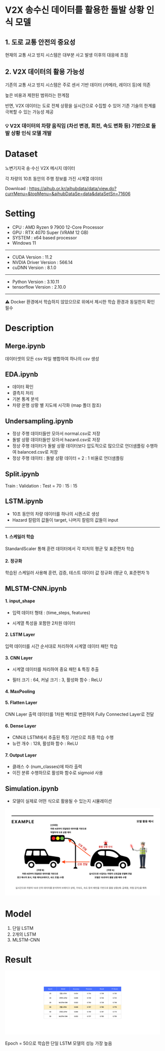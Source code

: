 # V2X 송수신 데이터를 활용한 돌발 상황 인식 모델
## 1. 도로 교통 안전의 중요성
현재의 교통 사고 방지 시스템은 대부분 사고 발생 이후의 대응에 초점

## 2. V2X 데이터의 활용 가능성
기존의 교통 사고 방지 시스템은 주로 센서 기반 데이터 (카메라, 레이더 등)에 의존

높은 비용과 제한된 범위라는 한계점

반면, V2X 데이터는 도로 전체 상황을 실시간으로 수집할 수 있어 기존 기술의 한계를 극복할 수 있는 가능성 제공

### 💡 V2X 데이터의 차량 움직임 (차선 변경, 회전, 속도 변화 등) 기반으로 돌발 상황 인식 모델 개발

# Dataset
노변기지국 송·수신 V2X 메시지 데이터

각 차량의 10초 동안의 주행 정보를 가진 시계열 데이터

Download : https://aihub.or.kr/aihubdata/data/view.do?currMenu=&topMenu=&aihubDataSe=data&dataSetSn=71606

# Setting
- CPU : AMD Ryzen 9 7900 12-Core Processor
- GPU : RTX 4070 Super (VRAM 12 GB)
- SYSTEM : x64 based processor
- Windows 11
---
- CUDA Version : 11.2
- NVDIA Driver Version : 566.14
- cuDNN Version : 8.1.0
---
- Python Version : 3.10.11
- tensorflow Version : 2.10.0
---
⚠️ Docker 환경에서 학습하지 않았으므로 위에서 제시한 학습 환경과 동일한지 확인 필수

# Description
## **Merge.ipynb**
데이터셋의 모든 csv 파일 병합하여 하나의 csv 생성

## **EDA.ipynb**
- 데이터 확인
- 결측치 처리
- 기본 통계 분석
- 차량 운행 상황 별 지도에 시각화 (map 폴더 참조)

## **Undersampling.ipynb**
- 정상 주행 데이터들만 모아서 normal.csv로 저장
- 돌발 상황 데이터들만 모아서 hazard.csv로 저장
- 정상 주행 데이터가 돌발 상황 데이터보다 압도적으로 많으므로 언더샘플링 수행하여 balanced.csv로 저장
- 정상 주행 데이터 : 돌발 상황 데이터 = 2 : 1 비율로 언더샘플링

## **Split.ipynb**
Train : Validation : Test = 70 : 15 : 15

## **LSTM.ipynb**
- 10초 동안의 차량 데이터를 하나의 시퀀스로 생성
- Hazard 칼럼의 값들이 target, 나머지 칼럼의 값들이 input
---
#### 1. 스케일러 학습
StandardScaler 통해 훈련 데이터에서 각 피처의 평균 및 표준편차 학습
#### 2. 정규화
학습된 스케일러 사용해 훈련, 검증, 테스트 데이터 값 정규화 (평균 0, 표준편차 1)

## **MLSTM-CNN.ipynb**
#### 1. input_shape
- 입력 데이터 형태 : (time_steps, features)

- 시계열 특성을 포함한 2차원 데이터
#### 2. LSTM Layer
입력 데이터를 시간 순서대로 처리하여 시계열 데이터 패턴 학습

#### 3. CNN Layer
- 시계열 데이터를 처리하여 중요 패턴 & 특징 추출

- 필터 크기 : 64, 커널 크기 : 3, 활성화 함수 : ReLU

#### 4. MaxPooling

#### 5. Flatten Layer
CNN Layer 출력 데이터를 1차원 벡터로 변환하여 Fully Connected Layer로 전달

#### 6. Dense Layer
- CNN과 LSTM에서 추출된 특징 기반으로 최종 학습 수행
- 뉴런 개수 : 128, 활성화 함수 : ReLU

#### 7. Output Layer
- 클래스 수 (num_classes)에 따라 출력
- 이진 분류 수행하므로 활성화 함수로 sigmoid 사용

## **Simulation.ipynb**
- 모델이 실제로 어떤 식으로 활용될 수 있는지 시뮬레이션

<img src='simulation.png'>

# Model
1. 단일 LSTM
2. 2개의 LSTM
3. MLSTM-CNN

# Result

<img src='output.png'>

Epoch = 50으로 학습한 단일 LSTM 모델의 성능 가장 높음